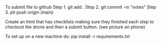To submit file to github Step 1. git add . Step 2. git commit -m "notes" Step 3. pit push origin (main)

Create an html that has checklists making sure they finished each step to checkout the drone and then a submit button. (see picture on phone)


To set up on a new machine do: pip install -r requirements.txt